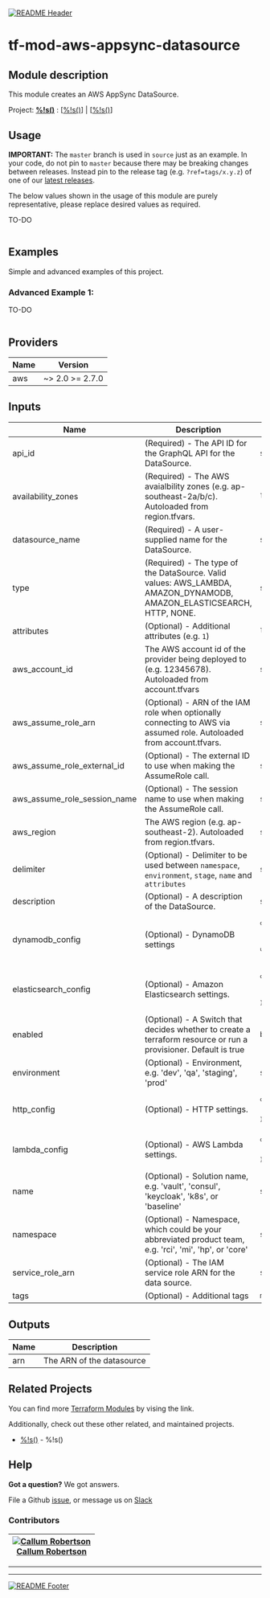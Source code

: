 <!-- 














  ** DO NOT EDIT THIS FILE
  ** 
  ** This file was automatically generated by the `build-harness`. 
  ** 1) Make all changes to `README.yaml` 
  ** 2) Run `make init` (you only need to do this once)
  ** 3) Run`make readme` to rebuild this file. 
  **
  ** (We maintain HUNDREDS of open source projects. This is how we maintain our sanity.)
  **















  -->

#

[![README Header][logo]][website]

# tf-mod-aws-appsync-datasource

## Module description


This module creates an AWS AppSync DataSource.




Project: **[%!s(<nil>)](%!s(<nil>))** : [[%!s(<nil>)](%!s(<nil>))] | [[%!s(<nil>)](%!s(<nil>))] 







## Usage

**IMPORTANT:** The `master` branch is used in `source` just as an example. In your code, do not pin to `master` because there may be breaking changes between releases.
Instead pin to the release tag (e.g. `?ref=tags/x.y.z`) of one of our [latest releases](https://github.com/https://github.com/callumccr/tf-mod-aws-appsync-datasource/releases).


The below values shown in the usage of this module are purely representative, please replace desired values as required.

TO-DO

```hcl
```





## Examples
Simple and advanced examples of this project.

### Advanced Example 1:

TO-DO

  ```hcl
  ```


## Providers

| Name | Version |
|------|---------|
| aws | ~> 2.0 >= 2.7.0 |

## Inputs

| Name | Description | Type | Default | Required |
|------|-------------|------|---------|:-----:|
| api\_id | (Required) -  The API ID for the GraphQL API for the DataSource. | `string` | n/a | yes |
| availability\_zones | (Required) - The AWS avaialbility zones (e.g. ap-southeast-2a/b/c). Autoloaded from region.tfvars. | `list(string)` | n/a | yes |
| datasource\_name | (Required) -  A user-supplied name for the DataSource. | `string` | n/a | yes |
| type | (Required) -  The type of the DataSource. Valid values: AWS\_LAMBDA, AMAZON\_DYNAMODB, AMAZON\_ELASTICSEARCH, HTTP, NONE. | `string` | n/a | yes |
| attributes | (Optional) - Additional attributes (e.g. `1`) | `list(string)` | `[]` | no |
| aws\_account\_id | The AWS account id of the provider being deployed to (e.g. 12345678). Autoloaded from account.tfvars | `string` | `""` | no |
| aws\_assume\_role\_arn | (Optional) - ARN of the IAM role when optionally connecting to AWS via assumed role. Autoloaded from account.tfvars. | `string` | `""` | no |
| aws\_assume\_role\_external\_id | (Optional) - The external ID to use when making the AssumeRole call. | `string` | `""` | no |
| aws\_assume\_role\_session\_name | (Optional) - The session name to use when making the AssumeRole call. | `string` | `""` | no |
| aws\_region | The AWS region (e.g. ap-southeast-2). Autoloaded from region.tfvars. | `string` | `""` | no |
| delimiter | (Optional) - Delimiter to be used between `namespace`, `environment`, `stage`, `name` and `attributes` | `string` | `"-"` | no |
| description | (Optional) -  A description of the DataSource. | `string` | `"Managed By Terraform"` | no |
| dynamodb\_config | (Optional) -  DynamoDB settings | <code><pre>object({<br>    table_name             = string<br>    region                 = string<br>    use_caller_credentials = bool<br>  })<br></pre></code> | <code><pre>{<br>  "region": "eu-west-1",<br>  "table_name": "",<br>  "use_caller_credentials": true<br>}<br></pre></code> | no |
| elasticsearch\_config | (Optional) -  Amazon Elasticsearch settings. | <code><pre>object({<br>    endpoint = string<br>    region   = string<br>  })<br></pre></code> | <code><pre>{<br>  "endpoint": "",<br>  "region": "eu-west-1"<br>}<br></pre></code> | no |
| enabled | (Optional) -  A Switch that decides whether to create a terraform resource or run a provisioner. Default is true | `bool` | `true` | no |
| environment | (Optional) - Environment, e.g. 'dev', 'qa', 'staging', 'prod' | `string` | `""` | no |
| http\_config | (Optional) -  HTTP settings. | <code><pre>object({<br>    endpoint = string<br>  })<br></pre></code> | <code><pre>{<br>  "endpoint": ""<br>}<br></pre></code> | no |
| lambda\_config | (Optional) -  AWS Lambda settings. | <code><pre>object({<br>    function_arn = string<br>  })<br></pre></code> | <code><pre>{<br>  "function_arn": ""<br>}<br></pre></code> | no |
| name | (Optional) - Solution name, e.g. 'vault', 'consul', 'keycloak', 'k8s', or 'baseline' | `string` | `""` | no |
| namespace | (Optional) - Namespace, which could be your abbreviated product team, e.g. 'rci', 'mi', 'hp', or 'core' | `string` | `""` | no |
| service\_role\_arn | (Optional) -  The IAM service role ARN for the data source. | `string` | `""` | no |
| tags | (Optional) - Additional tags | `map(string)` | `{}` | no |

## Outputs

| Name | Description |
|------|-------------|
| arn | The ARN of the datasource |




## Related Projects

You can find more [Terraform Modules](terraform_modules) by vising the link.

Additionally, check out these other related, and maintained projects.

- [%!s(<nil>)](%!s(<nil>)) - %!s(<nil>)





## Help

**Got a question?** We got answers. 

File a Github [issue](https://github.com/callumccr/tf-mod-aws-appsync-datasource/issues), or message us on [Slack][slack]


### Contributors

|  [![Callum Robertson][callumccr_avatar]][callumccr_homepage]<br/>[Callum Robertson][callumccr_homepage] |
|---|


  [callumccr_homepage]: https://www.linkedin.com/in/callum-robertson-1a55b6110/

  [callumccr_avatar]: https://media-exp1.licdn.com/dms/image/C5603AQHb_3oZMZA5YA/profile-displayphoto-shrink_200_200/0?e=1588809600&v=beta&t=5QQQAlHrm1od5fQNZwdjOtbZWvsGcgNBqFRhZWgnPx4




---



---


[![README Footer][logo]][website]

  [logo]: https://wariva-github-assets.s3.eu-west-2.amazonaws.com/logo.png
  [website]: https://www.linkedin.com/company/52152765/admin/
  [github]: https://github.com/Callumccr
  [slack]: https://wariva.slack.com
  [linkedin]: https://www.linkedin.com/in/callum-robertson-1a55b6110/
  [terraform_modules]: https://github.com/Callumccr